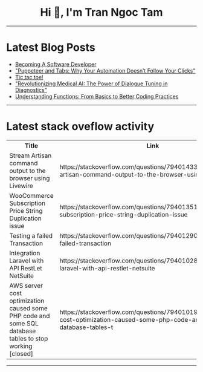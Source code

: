 <h1 align="center">Hi 👋, I'm Tran Ngoc Tam</h1>

---

# Latest Blog Posts 
<!-- BLOG-POST-LIST:START -->
- [Becoming A Software Developer](https://dev.to/maryanne_a076b4d7baacc530/becoming-a-software-developer-45mk)
- [&quot;Puppeteer and Tabs: Why Your Automation Doesn’t Follow Your Clicks&quot;](https://dev.to/jvicmaina/puppeteer-and-tabs-why-your-automation-doesnt-follow-your-clicks-29pl)
- [Tic tac toe!](https://dev.to/ibrahim_aln/tic-tac-toe-4b37)
- [&quot;Revolutionizing Medical AI: The Power of Dialogue Tuning in Diagnostics&quot;](https://dev.to/gilles_hamelink_ea9ff7d93/revolutionizing-medical-ai-the-power-of-dialogue-tuning-in-diagnostics-12ok)
- [Understanding Functions: From Basics to Better Coding Practices](https://dev.to/ayako_yk/understanding-functions-from-basics-to-better-coding-practices-1i36)
<!-- BLOG-POST-LIST:END -->

---

# Latest stack oveflow activity
<table>
  <tr><th>Title</th><th>Link</th></tr>
  <!-- STACKOVERFLOW:START --><tr><td>Stream Artisan command output to the browser using Livewire</td><td>https://stackoverflow.com/questions/79401433/stream-artisan-command-output-to-the-browser-using-livewire</td></tr><tr><td>WooCommerce Subscription Price String Duplication issue</td><td>https://stackoverflow.com/questions/79401351/woocommerce-subscription-price-string-duplication-issue</td></tr><tr><td>Testing a failed Transaction</td><td>https://stackoverflow.com/questions/79401290/testing-a-failed-transaction</td></tr><tr><td>Integration Laravel with API RestLet NetSuite</td><td>https://stackoverflow.com/questions/79401028/integration-laravel-with-api-restlet-netsuite</td></tr><tr><td>AWS server cost optimization caused some PHP code and some SQL database tables to stop working [closed]</td><td>https://stackoverflow.com/questions/79401019/aws-server-cost-optimization-caused-some-php-code-and-some-sql-database-tables-t</td></tr><!-- STACKOVERFLOW:END -->
</table>

---


